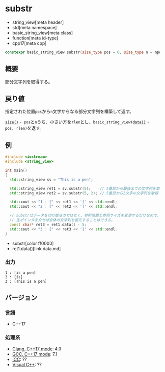 # substr
* string_view[meta header]
* std[meta namespace]
* basic_string_view[meta class]
* function[meta id-type]
* cpp17[meta cpp]

```cpp
constexpr basic_string_view substr(size_type pos = 0, size_type n = npos) const;
```

## 概要
部分文字列を取得する。



## 戻り値
指定された位置`pos`から`n`文字からなる部分文字列を構築して返す。

[`size()`](size.md) `- pos`と`n`うち、小さい方を`rlen`とし、`basic_string_view(`[`data()`](data.md) `+ pos, rlen)`を返す。


## 例
```cpp example
#include <iostream>
#include <string_view>

int main()
{
  std::string_view sv = "This is a pen";

  std::string_view ret1 = sv.substr(5);    // 5番目から最後までの文字列を取得
  std::string_view ret2 = sv.substr(5, 2); // 5番目から2文字の文字列を取得

  std::cout << "1 : [" << ret1 << ']' << std::endl;
  std::cout << "2 : [" << ret2 << ']' << std::endl;

  // substrはデータを切り取るのではなく、参照位置と参照サイズを変更するだけなので、
  // 生ポインタを介せば全体の文字列を復元することはできる。
  const char* ret3 = ret1.data() - 5;
  std::cout << "3 : [" << ret3 << ']' << std::endl;
}
```
* substr[color ff0000]
* ret1.data()[link data.md]

### 出力
```
1 : [is a pen]
2 : [is]
3 : [This is a pen]
```


## バージョン
### 言語
- C++17

### 処理系
- [Clang, C++17 mode](/implementation.md#clang): 4.0
- [GCC, C++17 mode](/implementation.md#gcc): 7.1
- [ICC](/implementation.md#icc): ??
- [Visual C++](/implementation.md#visual_cpp): ??
